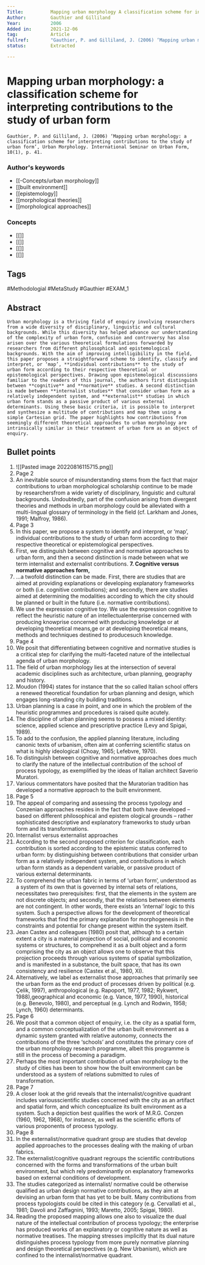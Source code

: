 ```yaml
---
Title: 			Mapping urban morphology A classification scheme for interpreting contributions to the study of urban form 
Author:			Gauthier and Gilliland
Year:			2006
Added in:		2021-12-06
tag:			Article
fullref: 		"Gauthier, P. and Gilliland, J. (2006) ‘Mapping urban morphology: a classification scheme for interpreting contributions to the study of urban form’, Urban Morphology. International Seminar on Urban Form, 10(1), p. 41."
status:			Extracted

---
```


# Mapping urban morphology: a classification scheme for interpreting contributions to the study of urban form 
```ad-quote
Gauthier, P. and Gilliland, J. (2006) ‘Mapping urban morphology: a classification scheme for interpreting contributions to the study of urban form’, Urban Morphology. International Seminar on Urban Form, 10(1), p. 41.
```
### Author's keywords
- [[-Concepts/urban morphology]]
- [[built environment]]
- [[epistemology]]
- [[morphological theories]]
- [[morphological approaches]]
### Concepts
- [[]]
- [[]]
- [[]]
- [[]]
## Tags
#Methodologial #MetaStudy #Gauthier
#EXAM_1 

## Abstract
```ad-abstract
Urban morphology is a thriving field of enquiry involving researchers from a wide diversity of disciplinary, linguistic and cultural backgrounds. While this diversity has helped advance our understanding of the complexity of urban form, confusion and controversy has also arisen over the various theoretical formulations forwarded by researchers from different philosophical and epistemological backgrounds. With the aim of improving intelligibility in the field, this paper proposes a straightforward scheme to identify, classify and interpret, or ‘map’, **individual contributions** to the study of urban form according to their respective theoretical or epistemological perspectives. Drawing upon epistemological discussions familiar to the readers of this journal, the authors first distinguish between **cognitive** and **normative** studies. A second distinction is made between **internalist studies** that consider urban form as a relatively independent system, and **externalist** studies in which urban form stands as a passive product of various external determinants. Using these basic criteria, it is possible to interpret and synthesize a multitude of contributions and map them using a simple Cartesian grid. The paper highlights how contributions from seemingly different theoretical approaches to urban morphology are intrinsically similar in their treatment of urban form as an object of enquiry.
```


## Bullet points

1. ![[Pasted image 20220816115715.png]]
2. Page 2
3. An inevitable source of misunderstanding stems from the fact that major contributions to urban morphological scholarship continue to be made by researchersfrom a wide variety of disciplinary, linguistic and cultural backgrounds. Undoubtedly, part of the confusion arising from divergent theories and methods in urban morphology could be alleviated with a multi-lingual glossary of terminology in the field (cf. Larkham and Jones, 1991; Malfroy, 1986).
4. Page 3
5. In this paper, we propose a system to identify and interpret, or ‘map’, individual contributions to the study of urban form according to their respective theoretical or epistemological perspectives.
6. First, we distinguish between cognitive and normative approaches to urban form, and then a second distinction is made between what we term internalist and externalist contributions.
**7. Cognitive versus normative approaches form,** 
8. ...a twofold distinction can be made. First, there are studies that are aimed at providing explanations or developing explanatory frameworks or both (i.e. cognitive contributions); and secondly, there are studies aimed at determining the modalities according to which the city should be planned or built in the future (i.e. normative contributions).
9. We use the expression cognitive toy. We use the expression cognitive to reflect the heuristic nature of an intellectualenterprise concerned with producing knowprise concerned with producing knowledge or at developing theoretical means,ge or at developing theoretical means, methods and techniques destined to producesuch knowledge.
10. Page 4
11. We posit that differentiating between cognitive and normative studies is a critical step for clarifying the multi-faceted nature of the intellectual agenda of urban morphology. 
12. The field of urban morphology lies at the intersection of several academic disciplines such as architecture, urban planning, geography and history.
13. Moudon (1994) states for instance that the so called Italian school offers a renewed theoretical foundation for urban planning and design, which engages long-standing city building traditions.
14. Urban planning is a case in point, and one in which the problem of the heuristic programmes and procedures is raised quite acutely.
15. The discipline of urban planning seems to possess a mixed identity: science, applied science and prescriptive practice (Levy and Spigai, 1989).
16. To add to the confusion, the applied planning literature, including canonic texts of urbanism, often aim at conferring scientific status on what is highly ideological (Choay, 1965; Lefebvre, 1970).
17. To distinguish between cognitive and normative approaches does much to clarify the nature of the intellectual contribution of the school of process typology, as exemplified by the ideas of Italian architect Saverio Muratori. 
18. Various commentators have posited that the Muratorian tradition has developed a normative approach to the built environment. 
19. Page 5
20. The appeal of comparing and assessing the process typology and Conzenian approaches resides in the fact that both have developed – based on different philosophical and epistem ological grounds – rather sophisticated descriptive and explanatory frameworks to study urban form and its transformations.
21. Internalist versus externalist approaches
22. According to the second proposed criterion for classification, each contribution is sorted according to the epistemic status conferred to urban form: by distinguishing between contributions that consider urban form as a relatively independent system, and contributions in which urban form stands as a dependent variable, or passive product of various external determinants.
23. To comprehend the urban fabric in terms of ‘urban form’, understood as a system of its own that is governed by internal sets of relations, necessitates two prerequisites: first, that the elements in the system are not discrete objects; and secondly, that the relations between elements are not contingent. In other words, there exists an ‘internal’ logic to this system. Such a perspective allows for the development of theoretical frameworks that find the primary explanation for morphogenesis in the constraints and potential for change present within the system itself.
24. Jean Castex and colleagues (1980) posit that, although to a certain extent a city is a material projection of social, political and economic systems or structures, to comprehend it as a built object and a form comprising the city as an object allows one to observe that this projection proceeds through various systems of spatial symbolization, and is manifested in a substance, the built space, that has its own consistency and resilience (Castex et al., 1980, XI). 
25. Alternatively, we label as externalist those approaches that primarily see the urban form as the end product of processes driven by political (e.g. Çelik, 1997), anthropological (e.g. Rapoport, 1977, 1982; Rykwert, 1988),geographical and economic (e.g. Vance, 1977, 1990), historical (e.g. Benevolo, 1980), and perceptual (e.g. Lynch and Rodwin, 1958; Lynch, 1960) determinants.
26. Page 6
27. We posit that a common object of enquiry, i.e. the city as a spatial form, and a common conceptualization of the urban built environment as a dynamic system granted with relative autonomy, connects the contributions of the three ‘schools’ and constitutes the primary core of the urban morphology research programme, albeit this programme is still in the process of becoming a paradigm.
28. Perhaps the most important contribution of urban morphology to the study of cities has been to show how the built environment can be understood as a system of relations submitted to rules of transformation.
29. Page 7
30. A closer look at the grid reveals that the internalist/cognitive quadrant includes variousscientific studies concerned with the city as an artifact and spatial form, and which conceptualize its built environment as a system. Such a depiction best qualifies the work of M.R.G. Conzen (1960, 1962, 1968), for instance, as well as the scientific efforts of various proponents of process typology.
31. Page 8
32. In the externalist/normative quadrant group are studies that develop applied approaches to the processes dealing with the making of urban fabrics.
33. The externalist/cognitive quadrant regroups the scientific contributions concerned with the forms and transformations of the urban built environment, but which rely predominantly on explanatory frameworks based on external conditions of development.
34. The studies categorized as internalist/ normative could be otherwise qualified as urban design normative contributions, as they aim at devising an urban form that has yet to be built. Many contributions from process typologists could be cited in this category (e.g. Cervallati et al., 1981; Davoli and Zaffagnini, 1993; Maretto, 2005; Spigai, 1980).
35. Reading the proposed mapping allows one also to visualize the dual nature of the intellectual contribution of process typology; the enterprise has produced works of an explanatory or cognitive nature as well as normative treatises. The mapping stresses implicitly that its dual nature distinguishes process typology from more purely normative planning and design theoretical perspectives (e.g. New Urbanism), which are confined to the internalist/normative quadrant.


